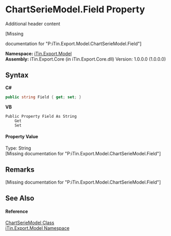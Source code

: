 # ChartSerieModel.Field Property 
Additional header content 

\[Missing <summary> documentation for "P:iTin.Export.Model.ChartSerieModel.Field"\]

**Namespace:**&nbsp;<a href="ef57ffcc-e95e-b212-5a46-9aa6f5a3511f">iTin.Export.Model</a><br />**Assembly:**&nbsp;iTin.Export.Core (in iTin.Export.Core.dll) Version: 1.0.0.0 (1.0.0.0)

## Syntax

**C#**<br />
``` C#
public string Field { get; set; }
```

**VB**<br />
``` VB
Public Property Field As String
	Get
	Set
```


#### Property Value
Type: String<br />\[Missing <value> documentation for "P:iTin.Export.Model.ChartSerieModel.Field"\]

## Remarks
\[Missing <remarks> documentation for "P:iTin.Export.Model.ChartSerieModel.Field"\]

## See Also


#### Reference
<a href="2d59a018-86fd-e2a2-ce65-d001fb8d7888">ChartSerieModel Class</a><br /><a href="ef57ffcc-e95e-b212-5a46-9aa6f5a3511f">iTin.Export.Model Namespace</a><br />